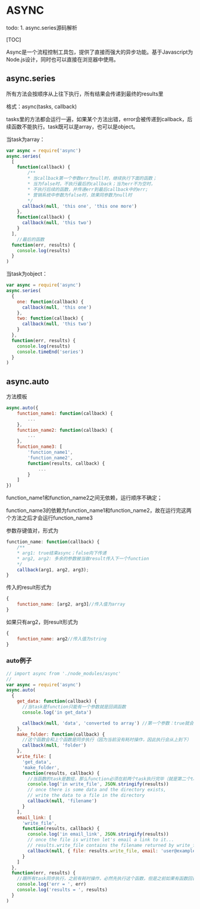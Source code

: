 # ASYNC



todo: 1. async.series源码解析

[TOC]

 Async是一个流程控制工具包，提供了直接而强大的异步功能。基于Javascript为Node.js设计，同时也可以直接在浏览器中使用。 

## async.series

所有方法会按顺序从上往下执行，所有结果会传递到最终的results里

格式：async(tasks, callback)

tasks里的方法都会运行一遍，如果某个方法出错，error会被传递到callback，后续函数不能执行。task既可以是array，也可以是object。

当task为array：

```javascript
var async = require('async')
async.series(
  [
    function(callback) {
        /**
        * 当callback第一个参数err为null时，继续执行下面的函数；
        * 当为false时，不执行最后的callback；当为err不为空时，
        * 不执行后续的函数，并传递err到最后callback中的err;
        * 营销系统中参数为false时，效果同参数为null时
        */
      callback(null, 'this one', 'this one more')
    },
    function(callback) {
      callback(null, 'this two')
    }
  ],
    //最后的函数
  function(err, results) {
    console.log(results)
  }
)
```

当task为object：

```javascript
var async = require('async')
async.series(
  {
    one: function(callback) {
      callback(null, 'this one')
    },
    two: function(callback) {
      callback(null, 'this two')
    }
  },
  function(err, results) {
    console.log(results)
    console.timeEnd('series')
  }
)

```



## async.auto

方法模板

```javascript
async.auto({
    function_name1: function(callback) {
        ...
    },
    function_name2: function(callback) {
        ...
    },
    function_name3: [
        'function_name1',
        'function_name2',
        function(results, callback) {
            ...
        }
    ]
})
```

function_name1和function_name2之间无依赖，运行顺序不确定；

function_name3的依赖为function_name1和function_name2，故在运行完这两个方法之后才会运行function_name3

参数存键值对，形式为 

``` javascript
function_name: function(callback) {
    /**
    * arg1: true结束async；false向下传递
    * arg2, arg2: 多余的参数被当做result传入下一个function
    */
    callback(arg1, arg2, arg3);
}
```

传入的result形式为

```javascript
{
    function_name: [arg2, arg3]//传入值为array
}
```

如果只有arg2，则result形式为

```javascript
{
    function_name: arg2//传入值为string
}
```



### auto例子

```javascript
// import async from './node_modules/async'
//
var async = require('async')
async.auto(
  {
    get_data: function(callback) {
      //当task是function只能有一个参数就是回调函数
      console.log('in get_data')

      callback(null, 'data', 'converted to array') //第一个参数：true就会直接结束async，false向下传递。剩下参数，会被当做result中“get_data”的value，如果一个值就是string类型，多个值就是array
    },
    make_folder: function(callback) {
      //这个函数会和上个函数是同步执行（因为当前没有耗时操作，因此执行会从上到下）
      callback(null, 'folder')
    },
    write_file: [
      'get_data',
      'make_folder',
      function(results, callback) {
        //当函数的task是数组，那么function必须在前两个task执行完毕（就是第二个task调用callback的时候执行）再执行，也只有这种时候，这个function才有result这个参数
        console.log('in write_file', JSON.stringify(results))
        // once there is some data and the directory exists,
        // write the data to a file in the directory
        callback(null, 'filename')
      }
    ],
    email_link: [
      'write_file',
      function(results, callback) {
        console.log('in email_link', JSON.stringify(results))
        // once the file is written let's email a link to it...
        // results.write_file contains the filename returned by write_file.
        callback(null, { file: results.write_file, email: 'user@example.com' })
      }
    ]
  },
  function(err, results) {
    //跟所有task同步执行，之前有耗时操作，必然先执行这个函数，但是之前如果有函数回调函数参数为false，那么会直接执行此函数
    console.log('err = ', err)
    console.log('results = ', results)
  }
)
```

